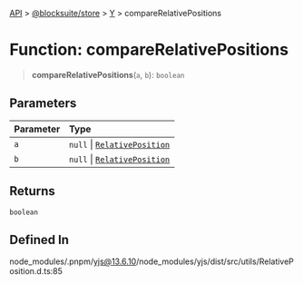[API](../../../../../index.md) > [@blocksuite/store](../../../index.md) > [Y](../index.md) > compareRelativePositions

# Function: compareRelativePositions

> **compareRelativePositions**(`a`, `b`): `boolean`

## Parameters

| Parameter | Type |
| :------ | :------ |
| `a` | `null` \| [`RelativePosition`](../classes/class.RelativePosition.md) |
| `b` | `null` \| [`RelativePosition`](../classes/class.RelativePosition.md) |

## Returns

`boolean`

## Defined In

node\_modules/.pnpm/yjs@13.6.10/node\_modules/yjs/dist/src/utils/RelativePosition.d.ts:85
